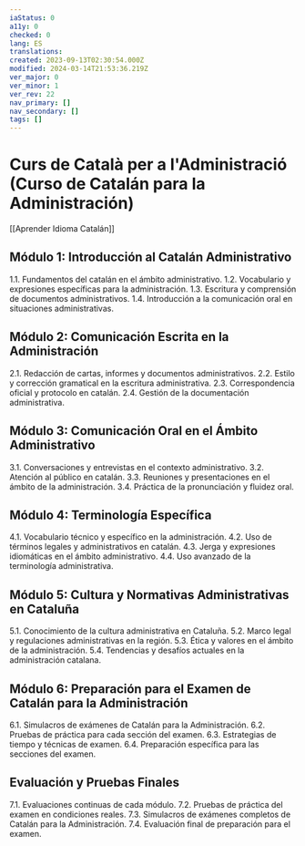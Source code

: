 ```yaml
---
iaStatus: 0
a11y: 0
checked: 0
lang: ES
translations: 
created: 2023-09-13T02:30:54.000Z
modified: 2024-03-14T21:53:36.219Z
ver_major: 0
ver_minor: 1
ver_rev: 22
nav_primary: []
nav_secondary: []
tags: []
---
```

# Curs de Català per a l'Administració (Curso de Catalán para la Administración)

[[Aprender Idioma Catalán]]

## Módulo 1: Introducción al Catalán Administrativo

1.1. Fundamentos del catalán en el ámbito administrativo.
1.2. Vocabulario y expresiones específicas para la administración.
1.3. Escritura y comprensión de documentos administrativos.
1.4. Introducción a la comunicación oral en situaciones administrativas.

## Módulo 2: Comunicación Escrita en la Administración

2.1. Redacción de cartas, informes y documentos administrativos.
2.2. Estilo y corrección gramatical en la escritura administrativa.
2.3. Correspondencia oficial y protocolo en catalán.
2.4. Gestión de la documentación administrativa.

## Módulo 3: Comunicación Oral en el Ámbito Administrativo

3.1. Conversaciones y entrevistas en el contexto administrativo.
3.2. Atención al público en catalán.
3.3. Reuniones y presentaciones en el ámbito de la administración.
3.4. Práctica de la pronunciación y fluidez oral.

## Módulo 4: Terminología Específica

4.1. Vocabulario técnico y específico en la administración.
4.2. Uso de términos legales y administrativos en catalán.
4.3. Jerga y expresiones idiomáticas en el ámbito administrativo.
4.4. Uso avanzado de la terminología administrativa.

## Módulo 5: Cultura y Normativas Administrativas en Cataluña

5.1. Conocimiento de la cultura administrativa en Cataluña.
5.2. Marco legal y regulaciones administrativas en la región.
5.3. Ética y valores en el ámbito de la administración.
5.4. Tendencias y desafíos actuales en la administración catalana.

## Módulo 6: Preparación para el Examen de Catalán para la Administración

6.1. Simulacros de exámenes de Catalán para la Administración.
6.2. Pruebas de práctica para cada sección del examen.
6.3. Estrategias de tiempo y técnicas de examen.
6.4. Preparación específica para las secciones del examen.

## Evaluación y Pruebas Finales

7.1. Evaluaciones continuas de cada módulo.
7.2. Pruebas de práctica del examen en condiciones reales.
7.3. Simulacros de exámenes completos de Catalán para la Administración.
7.4. Evaluación final de preparación para el examen.

